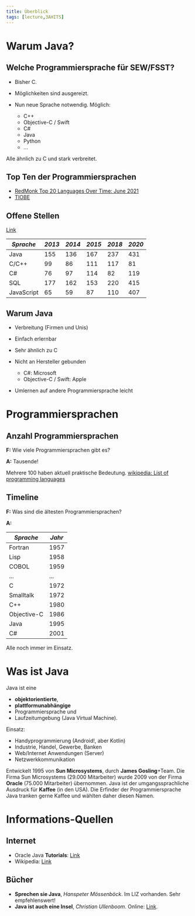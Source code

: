 ```yaml
---
title: Überblick
tags: [lecture,3AHITS]
---
```





# Warum Java?


## Welche Programmiersprache für SEW/FSST?


- Bisher C.
- Möglichkeiten sind ausgereizt.
- Nun neue Sprache notwendig. Möglich:

  - C++
  - Objective-C / Swift
  - C#
  - Java
  - Python
  - ...


Alle ähnlich zu C und stark verbreitet.




## Top Ten der Programmiersprachen

- [RedMonk Top 20 Languages Over Time: June 2021](https://redmonk.com/rstephens/2021/08/05/top-20-june-2021/)
- [TIOBE](http://www.tiobe.com/tiobe-index/)




## Offene Stellen

[Link](http://www.monster.at/)


*Sprache* | *2013* | *2014* | *2015* | *2018*  | *2020* 
--- | --- | --- | --- | --- | ---
Java  | 155 | 136 | 167 | 237 | 431
C/C++  | 99 | 86 | 111 | 117 | 81
C#  | 76 | 97 | 114 | 82 | 119
SQL  | 177 | 162 | 153 | 220 | 415
JavaScript | 65 | 59 | 87 | 110 | 407



## Warum Java

- Verbreitung (Firmen und Unis)
- Einfach erlernbar
- Sehr ähnlich zu C
- Nicht an Hersteller gebunden
	
	- C#: Microsoft
	- Objective-C / Swift: Apple
	
- Umlernen auf andere Programmiersprache leicht



# Programmiersprachen



## Anzahl Programmiersprachen

**F:** Wie viele Programmiersprachen gibt es?

**A:** Tausende!

Mehrere 100 haben aktuell praktische Bedeutung.
[wikipedia: List of programming languages](http://en.wikipedia.org/wiki/List_of_programming_languages)



## Timeline

**F:** Was sind die ältesten Programmiersprachen?

**A:**

*Sprache* | *Jahr*
--- | ---
Fortran | 1957 
Lisp | 1958 
COBOL | 1959 
... | ... 
C | 1972 
Smalltalk | 1972 
C++ | 1980 
Objective-C | 1986 
Java | 1995 
C# | 2001 

Alle noch immer im Einsatz.






# Was ist Java




Java ist eine 

- **objektorientierte**, 
- **plattformunabhängige** 
- Programmiersprache und 
- Laufzeitumgebung (Java Virtual Machine).

Einsatz:
- Handyprogrammierung (Android!, aber Kotlin)
- Industrie, Handel, Gewerbe, Banken
- Web/Internet Anwendungen (Server)
- Netzwerkkommunikation

Entwickelt 1995 von **Sun Microsystems**, durch **James Gosling**+Team.
Die Firma Sun Microsystems (29.000 Mitarbeiter) wurde 2009 von der Firma **Oracle** (75.000 Mitarbeiter) übernommen.
Java ist der umgangssprachliche Ausdruck für **Kaffee** (in den USA). Die Erfinder der Programmiersprache Java tranken gerne Kaffee und wählten daher diesen Namen.




# Informations-Quellen




## Internet

- Oracle Java **Tutorials**: [Link](http://download.oracle.com/javase/tutorial/)
- Wikipedia: [Link](http://de.wikipedia.org/wiki/Java_(Programmiersprache))



## Bücher

- **Sprechen sie Java**, *Hanspeter Mössenböck*. Im LIZ vorhanden. Sehr empfehlenswert!
- **Java ist auch eine Insel**, *Christian Ullenboom*. Online: [Link](http://openbook.rheinwerk-verlag.de/javainsel/).








